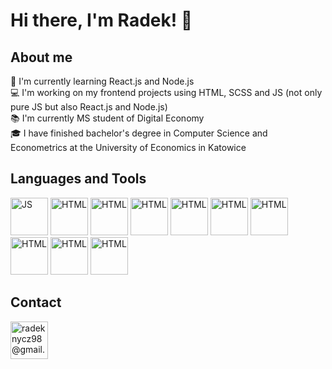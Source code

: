 # Hi there, I'm Radek! 👋

## About me
📓 I'm currently learning React.js and Node.js <br /> 
💻 I'm working on my frontend projects using HTML, SCSS and JS (not only pure JS but also React.js and Node.js) <br />
📚 I'm currently MS student of Digital Economy <br />
🎓 I have finished bachelor's degree in Computer Science and Econometrics at the University of Economics in Katowice <br />
## Languages and Tools
<p align="left">
<img src="https://upload.wikimedia.org/wikipedia/commons/thumb/9/99/Unofficial_JavaScript_logo_2.svg/360px-Unofficial_JavaScript_logo_2.svg.png" alt="JS" height="60"/>
<img src="https://upload.wikimedia.org/wikipedia/commons/thumb/6/61/HTML5_logo_and_wordmark.svg/150px-HTML5_logo_and_wordmark.svg.png" alt="HTML" height="60"/>
<img src="https://upload.wikimedia.org/wikipedia/commons/thumb/d/d5/CSS3_logo_and_wordmark.svg/180px-CSS3_logo_and_wordmark.svg.png" alt="HTML" height="60"/>
<img src="https://upload.wikimedia.org/wikipedia/commons/thumb/9/96/Sass_Logo_Color.svg/182px-Sass_Logo_Color.svg.png" alt="HTML" height="60"/>
<img src="https://upload.wikimedia.org/wikipedia/commons/thumb/a/a7/React-icon.svg/360px-React-icon.svg.png" alt="HTML" height="60"/>
<img src="https://upload.wikimedia.org/wikipedia/commons/thumb/d/d9/Node.js_logo.svg/225px-Node.js_logo.svg.png" alt="HTML" height="60"/>
<img src="https://www.chartjs.org/img/chartjs-logo.svg" alt="HTML" height="60"/>
<img src="https://upload.wikimedia.org/wikipedia/commons/thumb/d/db/Npm-logo.svg/225px-Npm-logo.svg.png" alt="HTML" height="60"/>
<img src="https://upload.wikimedia.org/wikipedia/commons/thumb/9/9a/Visual_Studio_Code_1.35_icon.svg/225px-Visual_Studio_Code_1.35_icon.svg.png" alt="HTML" height="60"/>
<img src="https://avatars.githubusercontent.com/u/18133?s=200&v=4" alt="HTML" height="60"/>
</p>
<h2> Contact </h2>
<a href="mailto:radeknycz98@gmail.com"><img src="https://cdn4.iconfinder.com/data/icons/aiga-symbol-signs/439/aiga_mail-512.png" alt="radeknycz98@gmail.com" height="60" /></a>
